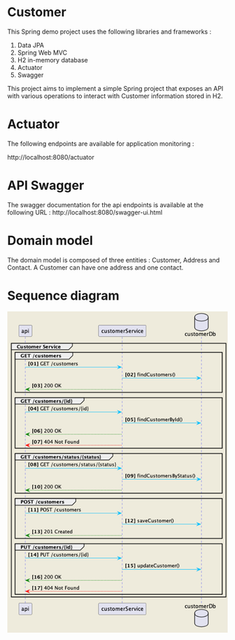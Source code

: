 # Customer
This Spring demo project uses the following libraries and frameworks :
1. Data JPA
2. Spring Web MVC
3. H2 in-memory database
4. Actuator
5. Swagger

This project aims to implement a simple Spring project that exposes an API with various operations to interact with Customer information stored in H2.

# Actuator 
The following endpoints are available for application monitoring :

http://localhost:8080/actuator

# API Swagger 

The swagger documentation for the api endpoints is available at the following URL : http://localhost:8080/swagger-ui.html

# Domain model

The domain model is composed of three entities : Customer, Address and Contact. A Customer can have one address and one contact.

# Sequence diagram

![img.png](docs/img.png)


